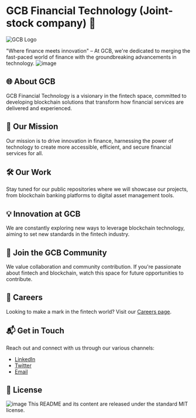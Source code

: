 # GCB Financial Technology (Joint-stock company) 🚀

![GCB Logo](<https://gulfcryptobankshares.com/assets/rightlogo.svg>)

"Where finance meets innovation" – At GCB, we're dedicated to merging the fast-paced world of finance with the groundbreaking advancements in technology.
![image](https://github.com/GCBfinance/GCBfinance/assets/156694250/69beb37c-7ac0-4513-be2d-c87a70feab20)

## 🌐 About GCB

GCB Financial Technology is a visionary in the fintech space, committed to developing blockchain solutions that transform how financial services are delivered and experienced.

## 🎯 Our Mission


Our mission is to drive innovation in finance, harnessing the power of technology to create more accessible, efficient, and secure financial services for all.

## 🛠️ Our Work

Stay tuned for our public repositories where we will showcase our projects, from blockchain banking platforms to digital asset management tools.

## 💡 Innovation at GCB

We are constantly exploring new ways to leverage blockchain technology, aiming to set new standards in the fintech industry.

## 🤝 Join the GCB Community

We value collaboration and community contribution. If you're passionate about fintech and blockchain, watch this space for future opportunities to contribute.

## 🚀 Careers

Looking to make a mark in the fintech world? Visit our [Careers page](<INSERT_CAREERS_PAGE_URL>).

## 📬 Get in Touch

Reach out and connect with us through our various channels:
- [LinkedIn](https://www.linkedin.com/company/gulfcbio/)
- [Twitter](https://twitter.com/gcbgulf)
- [Email](mailto:Contact@gulfcb.io)

## 📜 License
![image](https://github.com/GCBfinance/GCBfinance/assets/156694250/018f6f33-6b05-45d8-a3da-0debc0dd9892)
This README and its content are released under the standard MIT license.


